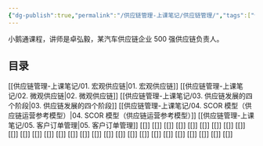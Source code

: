 ```yaml
---
{"dg-publish":true,"permalink":"/供应链管理-上课笔记/供应链管理/","tags":["供应链"],"noteIcon":"3","created":"2023-10-03T22:11:47.515+08:00","updated":"2023-10-06T18:19:25.879+08:00"}
---
```


小鹅通课程，讲师是卓弘毅，某汽车供应链企业 500 强供应链负责人。

## 目录
[[供应链管理-上课笔记/01. 宏观供应链\|01. 宏观供应链]]
[[供应链管理-上课笔记/02. 微观供应链\|02. 微观供应链]]
[[供应链管理-上课笔记/03. 供应链发展的四个阶段\|03. 供应链发展的四个阶段]]
[[供应链管理-上课笔记/04. SCOR 模型（供应链运营参考模型）\|04. SCOR 模型（供应链运营参考模型）]]
[[供应链管理-上课笔记/05. 客户订单管理\|05. 客户订单管理]]
[[]]
[[]]
[[]]
[[]]
[[]]
[[]]
[[]]
[[]]
[[]]
[[]]
[[]]
[[]]
[[]]
[[]]
[[]]
[[]]
[[]]
[[]]
[[]]
[[]]
[[]]
[[]]
[[]]
[[]]
[[]]
[[]]
[[]]
[[]]